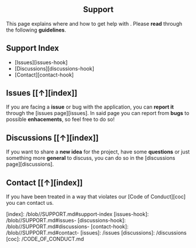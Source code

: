 <h2 align="center">Support</h2>
<!--  TODO: review and adopt the content -->

This page explains where and how to get help with **<PROJECT NAME>**.
Please **read** through the following **guidelines**.

## Support Index

- [Issues][issues-hook]
- [Discussions][discussions-hook]
- [Contact][contact-hook]

## Issues [[↑][index]]

If you are facing a **issue** or bug with the **<PROJECT NAME>** application, you can **report it** through the [issues page][issues].
In said page you can report from **bugs** to possible **enhacements**, so feel free to do so!

## Discussions [[↑][index]]

If you want to share a **new idea** for the **<PROJECT NAME>** project, have some **questions** or just something more **general** to discuss, you can do so in the [discussions page][discussions].

## Contact [[↑][index]]

If you have been treated in a way that violates our [Code of Conduct][coc] you can contact us. 


[index]: <TOOL REPO>/blob/<PRIMARY BRANCH>/SUPPORT.md#support-index
[issues-hook]: <TOOL REPO>/blob/<PRIMARY BRANCH>/SUPPORT.md#issues-
[discussions-hook]: <TOOL REPO>/blob/<PRIMARY BRANCH>/SUPPORT.md#discussions-
[contact-hook]: <TOOL REPO>/blob/<PRIMARY BRANCH>/SUPPORT.md#contact-
[issues]: <TOOL REPO>/issues
[discussions]: <TOOL REPO>/discussions
[coc]: <TOOL REPO>/CODE_OF_CONDUCT.md